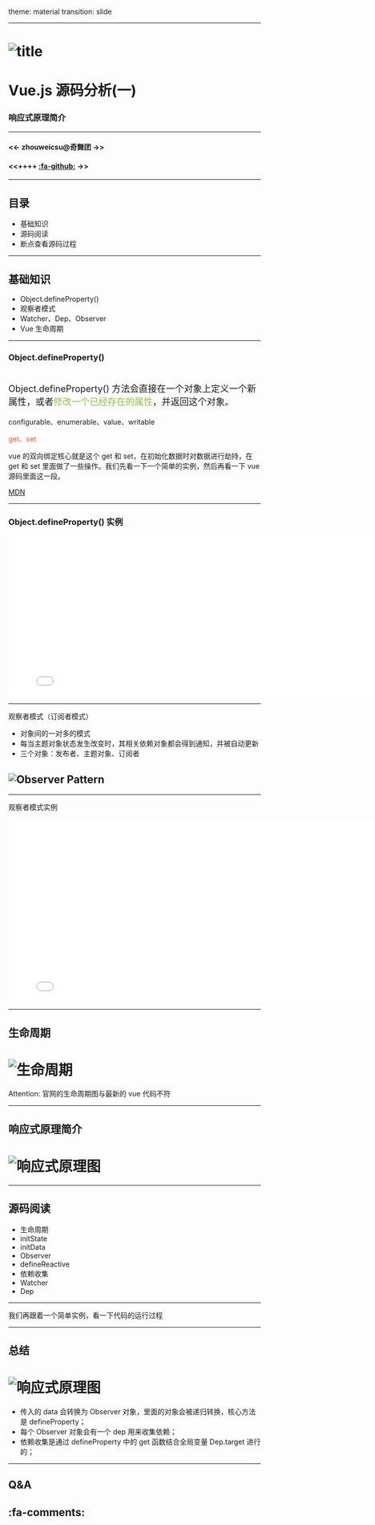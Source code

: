 theme: material
transition: slide

---

# ![title](content/imgs/vue-logo.png)

# Vue.js 源码分析(一)
### 响应式原理简介

---

#### <<- zhouweicsu@奇舞团 ->>
#### <<++++ [:fa-github:](https://github.com/zhouweicsu) ->>


---

## 目录

* 基础知识
* 源码阅读
* 断点查看源码过程

---

## 基础知识

* Object.defineProperty()
* 观察者模式
* Watcher、Dep、Observer
* Vue 生命周期


---

### Object.defineProperty()

<p style="font-size: 18px; padding-top: 20px;">Object.defineProperty() 方法会直接在一个对象上定义一个新属性，或者<span  style="color: #8BC34A;">修改一个已经存在的属性</span>，并返回这个对象。</p>

configurable、enumerable、value、writable

<p style="color: #FF5722">get、set</p>

vue 的双向绑定核心就是这个 get 和 set，在初始化数据时对数据进行劫持，在 get 和 set 里面做了一些操作。我们先看一下一个简单的实例，然后再看一下 vue 源码里面这一段。

[MDN](https://developer.mozilla.org/zh-CN/docs/Web/JavaScript/Reference/Global_Objects/Object/defineProperty)

---

### Object.defineProperty() 实例

<iframe height='321' width="800" scrolling='no' title='BWaGPo' src='//codepen.io/zhouweicsu/embed/BWaGPo/?height=321&theme-id=0&default-tab=result&embed-version=2' frameborder='no' allowtransparency='true' allowfullscreen='true'>See the Pen <a href='http://codepen.io/zhouweicsu/pen/BWaGPo/'>BWaGPo</a> by zhouwei (<a href='http://codepen.io/zhouweicsu'>@zhouweicsu</a>) on <a href='http://codepen.io'>CodePen</a>.
</iframe>


---

观察者模式（订阅者模式）

* 对象间的一对多的模式
* 每当主题对象状态发生改变时，其相关依赖对象都会得到通知，并被自动更新
* 三个对象：发布者、主题对象、订阅者

## ![Observer Pattern](content/imgs/observer-pattern.png)
---

观察者模式实例

<iframe height='365' width="800" scrolling='no' title='peJWaq' src='//codepen.io/zhouweicsu/embed/peJWaq/?height=365&theme-id=0&default-tab=result&embed-version=2' frameborder='no' allowtransparency='true' allowfullscreen='true'>See the Pen <a href='http://codepen.io/zhouweicsu/pen/peJWaq/'>peJWaq</a> by zhouwei (<a href='http://codepen.io/zhouweicsu'>@zhouweicsu</a>) on <a href='http://codepen.io'>CodePen</a>.
</iframe>

---

## 生命周期

# ![生命周期](content/imgs/vue-lifecycle.png)

Attention: 官网的生命周期图与最新的 vue 代码不符

---

## 响应式原理简介

# ![响应式原理图](content/imgs/vue-reactivity.png)

---

##  源码阅读

* 生命周期
* initState
* initData
* Observer
* defineReactive
* 依赖收集
* Watcher
* Dep

---

我们再跟着一个简单实例，看一下代码的运行过程

---

## 总结

# ![响应式原理图](content/imgs/vue-reactive.jpg)

* 传入的 data 会转换为 Observer 对象，里面的对象会被递归转换，核心方法是 defineProperty；
* 每个 Observer 对象会有一个 dep 用来收集依赖；
* 依赖收集是通过 defineProperty 中的 get 函数结合全局变量 Dep.target 进行的；

---

## Q&A

## :fa-comments:





